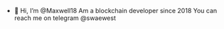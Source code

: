 - 👋 Hi, I’m @Maxwell18
 Am a blockchain developer since 2018 
You can reach me on telegram @swaewest
